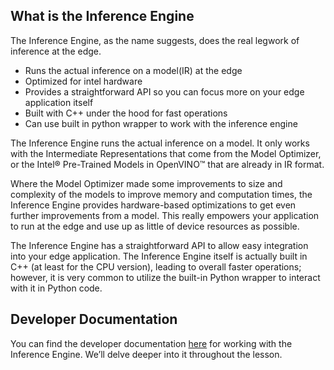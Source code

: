 ## What is the Inference Engine

The Inference Engine, as the name suggests, does the real legwork of inference at the edge.

- Runs the actual inference on a model(IR) at the edge
- Optimized for intel hardware
- Provides a straightforward API so you can focus more on your edge application itself
- Built with C++ under the hood for fast operations
- Can use built in python wrapper to work with the inference engine

The Inference Engine runs the actual inference on a model. It only works with the Intermediate Representations that come from the Model Optimizer, or the Intel® Pre-Trained Models in OpenVINO™ that are already in IR format.

Where the Model Optimizer made some improvements to size and complexity of the models to improve memory and computation times, the Inference Engine provides hardware-based optimizations to get even further improvements from a model. This really empowers your application to run at the edge and use up as little of device resources as possible.

The Inference Engine has a straightforward API to allow easy integration into your edge application. The Inference Engine itself is actually built in C++ (at least for the CPU version), leading to overall faster operations; however, it is very common to utilize the built-in Python wrapper to interact with it in Python code.

## Developer Documentation
You can find the developer documentation [here](https://docs.openvinotoolkit.org/2019_R3/_docs_IE_DG_Deep_Learning_Inference_Engine_DevGuide.html) for working with the Inference Engine. We’ll delve deeper into it throughout the lesson.